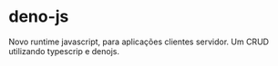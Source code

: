 # deno-js
Novo runtime javascript, para aplicações clientes servidor. Um CRUD utilizando typescrip e denojs.
